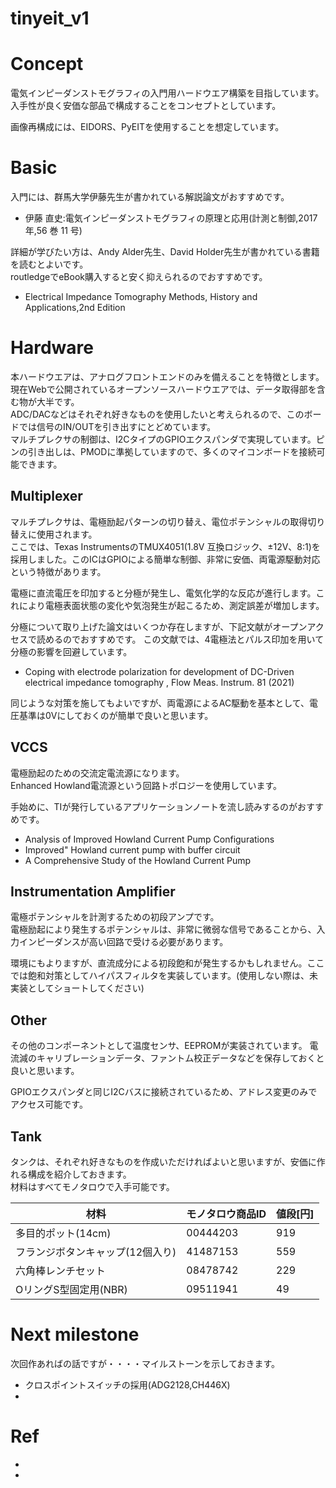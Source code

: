 # tinyeit_v1

# Concept
電気インピーダンストモグラフィの入門用ハードウエア構築を目指しています。
入手性が良く安価な部品で構成することをコンセプトとしています。

画像再構成には、EIDORS、PyEITを使用することを想定しています。



# Basic
入門には、群馬大学伊藤先生が書かれている解説論文がおすすめです。
- 伊藤 直史:電気インピーダンストモグラフィの原理と応用(計測と制御,2017年,56 巻 11 号)

詳細が学びたい方は、Andy Alder先生、David Holder先生が書かれている書籍を読むとよいです。<br>
routledgeでeBook購入すると安く抑えられるのでおすすめです。
- Electrical Impedance Tomography Methods, History and Applications,2nd Edition

# Hardware
本ハードウエアは、アナログフロントエンドのみを備えることを特徴とします。<br>
現在Webで公開されているオープンソースハードウエアでは、データ取得部を含む物が大半です。<br>
ADC/DACなどはそれぞれ好きなものを使用したいと考えられるので、このボードでは信号のIN/OUTを引き出すにとどめています。<br>
マルチプレクサの制御は、I2CタイプのGPIOエクスパンダで実現しています。ピンの引き出しは、PMODに準拠していますので、多くのマイコンボードを接続可能できます。

## Multiplexer
マルチプレクサは、電極励起パターンの切り替え、電位ポテンシャルの取得切り替えに使用されます。<br>
ここでは、Texas InstrumentsのTMUX4051(1.8V 互換ロジック、±12V、8:1)を採用しました。このICはGPIOによる簡単な制御、非常に安価、両電源駆動対応という特徴があります。<br>

電極に直流電圧を印加すると分極が発生し、電気化学的な反応が進行します。これにより電極表面状態の変化や気泡発生が起こるため、測定誤差が増加します。<br>

分極について取り上げた論文はいくつか存在しますが、下記文献がオープンアクセスで読めるのでおすすめです。
この文献では、4電極法とパルス印加を用いて分極の影響を回避しています。
- Coping with electrode polarization for development of DC-Driven electrical impedance tomography , Flow Meas. Instrum.
81 (2021)

同じような対策を施してもよいですが、両電源によるAC駆動を基本として、電圧基準は0Vにしておくのが簡単で良いと思います。

## VCCS
電極励起のための交流定電流源になります。<br>
Enhanced Howland電流源という回路トポロジーを使用しています。

手始めに、TIが発行しているアプリケーションノートを流し読みするのがおすすめです。
- Analysis of Improved Howland Current Pump Configurations
- Improved" Howland current pump with buffer circuit
- A Comprehensive Study of the Howland Current Pump

## Instrumentation Amplifier
電極ポテンシャルを計測するための初段アンプです。<br>
電極励起により発生するポテンシャルは、非常に微弱な信号であることから、入力インピーダンスが高い回路で受ける必要があります。

環境にもよりますが、直流成分による初段飽和が発生するかもしれません。ここでは飽和対策としてハイパスフィルタを実装しています。(使用しない際は、未実装としてショートしてください)

## Other
その他のコンポーネントとして温度センサ、EEPROMが実装されています。
電流減のキャリブレーションデータ、ファントム校正データなどを保存しておくと良いと思います。

GPIOエクスパンダと同じI2Cバスに接続されているため、アドレス変更のみでアクセス可能です。

## Tank
タンクは、それぞれ好きなものを作成いただければよいと思いますが、安価に作れる構成を紹介しておきます。<br>
材料はすべてモノタロウで入手可能です。


| 材料  | モノタロウ商品ID |値段[円]|
| ------------- | ------------- |----------------|
| 多目的ポット(14cm)  | 00444203  |919|
| フランジボタンキャップ(12個入り)  | 41487153  |559|
|六角棒レンチセット|08478742|229|
|OリングS型固定用(NBR)|09511941|49|

# Next milestone
次回作あればの話ですが・・・・マイルストーンを示しておきます。
- クロスポイントスイッチの採用(ADG2128,CH446X)
- 

# Ref
-
-
